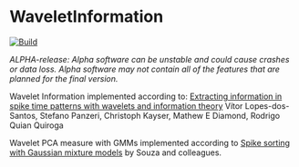 # WaveletInformation
[![Build](https://travis-ci.com/alexmorley/WaveletInformation.jl.svg?token=J1NxBfxGFhAmxxjYjuHi&branch=master)](https://travis-ci.com/alexmorley/WaveletInformation.jl)

*ALPHA-release: Alpha software can be unstable and could cause crashes or data loss. Alpha software may not contain all of the features that are planned for the final version.*

Wavelet Information implemented according to: [Extracting information in spike time patterns with wavelets and information theory](http://jn.physiology.org/content/113/3/1015) Vítor Lopes-dos-Santos, Stefano Panzeri, Christoph Kayser, Mathew E Diamond, Rodrigo Quian Quiroga

Wavelet PCA measure with GMMs implemented according to [Spike sorting with Gaussian mixture models](https://www.nature.com/articles/s41598-019-39986-6) by Souza and colleagues.
